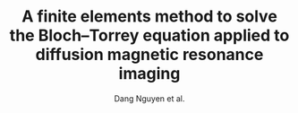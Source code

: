 ---
cat: ciel
subcat: neurophysics
bestof: false
author: Dang Nguyen et al.
title: A finite elements method to solve the Bloch–Torrey equation applied to diffusion magnetic resonance imaging
journal: Journal of Computational Physics
year: 2014
type: article
url: http -//www.sciencedirect.com/science/article/pii/S0021999114000308
doi: 10.1016/j.jcp.2014.01.009
---